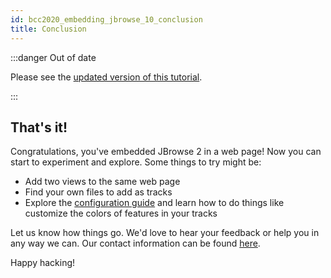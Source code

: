 ```yaml
---
id: bcc2020_embedding_jbrowse_10_conclusion
title: Conclusion
---
```


:::danger Out of date

Please see the
[updated version of this tutorial](./tutorials/embed_linear_genome_view/01_getting_started).

:::

## That's it!

Congratulations, you've embedded JBrowse 2 in a web page! Now you can start to
experiment and explore. Some things to try might be:

- Add two views to the same web page
- Find your own files to add as tracks
- Explore the [configuration guide](config_guide) and learn how to do things
  like customize the colors of features in your tracks

Let us know how things go. We'd love to hear your feedback or help you in any
way we can. Our contact information can be found [here](.#contact-information).

Happy hacking!
